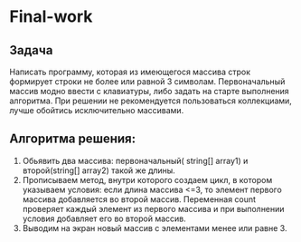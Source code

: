 # Final-work
## Задача
Написать программу, которая из имеющегося массива строк формирует строки не более или равной 3 символам. Первоначальный массив модно ввести с клавиатуры, либо задать на старте выполнения алгоритма. При решении не рекомендуется пользоваться коллекциами, лучше обойтись исключительно массивами.
## Алгоритма решения:
1.	Обьявить два массива: первоначальный( string[] array1) и второй(string[] array2) такой же длины.
2.	Прописываем метод, внутри которого создаем цикл, в котором указываем условия: если длина массива <=3, то элемент первого массива добавляется во второй массив. Переменная count проверяет каждый элемент из первого массива и при выполнении условия добавляет его во второй массив.
3.	Выводим на экран новый массив с элементами менее или равне 3.

